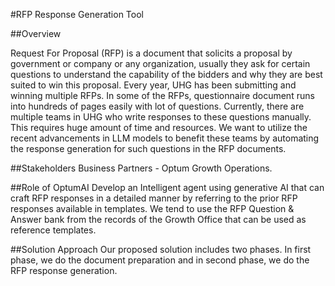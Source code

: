 #RFP Response Generation Tool

##Overview

Request For Proposal (RFP) is a document that solicits a proposal by government or company or any organization, usually they ask for certain questions to understand the capability of the bidders and why they are best suited to win this proposal. Every year, UHG has been submitting and winning multiple RFPs. In some of the RFPs, questionnaire document runs into hundreds of pages easily with lot of questions. Currently, there are multiple teams in UHG who write responses to these questions manually. This requires huge amount of time and resources. We want to utilize the recent advancements in LLM models to benefit these teams by automating the response generation for such questions in the RFP documents.

##Stakeholders
Business Partners - Optum Growth Operations.

##Role of OptumAI
Develop an Intelligent agent using generative AI that can craft RFP responses in a detailed manner by referring to the prior RFP responses available in templates. We tend to use the RFP Question & Answer bank from the records of the Growth Office that can be used as reference templates.

##Solution Approach
Our proposed solution includes two phases. In first phase, we do the document preparation and in second phase, we do the RFP response generation.
